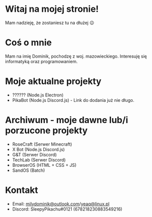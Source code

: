 # Witaj na mojej stronie!
Mam nadzieję, że zostaniesz tu na dłużej 😉

# Coś o mnie
Mam na imię Dominik, pochodzę z woj. mazowieckiego. Interesuję się informatyką oraz programowaniem. 

# Moje aktualne projekty
- ?????? (Node.js Electron)
- PikaBot (Node.js Discord.js) - Link do dodania już nie długo.

# Archiwum - moje dawne lub/i porzucone projekty
- RoseCraft (Serwer Minecraft)
- X Bot (Node.js Discord.js)
- G&T (Serwer Discord)
- TechLab (Serwer Discord)
- BrowserOS (HTML + CSS + JS)
- SandOS (Batch)

# Kontakt
- Email: milydominik@outlook.com/yeaq@linux.pl
- Discord: SleepyPikachu#0121 (678218230883549216)
